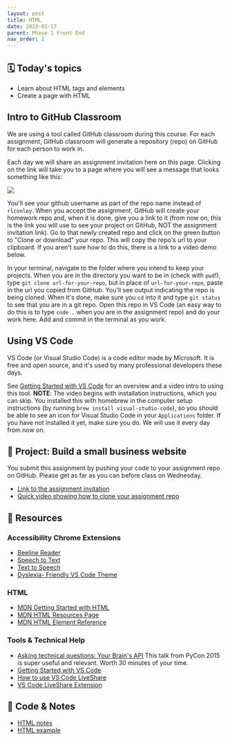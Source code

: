 ```yaml
---
layout: post
title: HTML
date: 2022-05-17
parent: Phase 1 Front End
nav_order: 2
---
```


## 🗓️ Today's topics

- Learn about HTML tags and elements
- Create a page with HTML

## Intro to GitHub Classroom

We are using a tool called GitHub classroom during this course. For each assignment, GitHub classroom will generate a repository (repo) on GitHub for each person to work in.

Each day we will share an assignment invitation here on this page. Clicking on the link will take you to a page where you will see a message that looks something like this:

![](/assets/img/gh-classroom-screenshot.jpg)

You'll see your github username as part of the repo name instead of `rlconley`. When you accept the assignment, GitHub will create your homework repo and, when it is done, give you a link to it (from now on, this is the link you will use to see your project on GitHub, NOT the assignment invitation link). Go to that newly created repo and click on the green button to "Clone or download" your repo. This will copy the repo's url to your clipboard. If you aren't sure how to do this, there is a link to a video demo below.

In your terminal, navigate to the folder where you intend to keep your projects. When you are in the directory you want to be in (check with `pwd`!), type `git clone url-for-your-repo`, but in place of `url-for-your-repo`, paste in the url you copied from GitHub. You'll see output indicating the repo is being cloned. When it's done, make sure you `cd` into it and type `git status` to see that you are in a git repo. Open this repo in VS Code (an easy way to do this is to type `code .` when you are in the assignment repo) and do your work here. Add and commit in the terminal as you work.

## Using VS Code

VS Code (or Visual Studio Code) is a code editor made by Microsoft. It is free and open source, and it's used by many professional developers these days.

See [Getting Started with VS Code](https://code.visualstudio.com/docs/introvideos/basics) for an overview and a video intro to using this tool. **NOTE**: The video begins with installation instructions, which you can skip. You installed this with homebrew in the computer setup instructions (by running `brew install visual-studio-code`), so you should be able to see an icon for Visual Studio Code in your `Applications` folder. If you have not installed it yet, make sure you do. We will use it every day from now on.

## 🎯 Project: Build a small business website

You submit this assignment by pushing your code to your assignment repo on GitHub. Please get as far as you can before class on Wednesday.

- [Link to the assignment invitation](https://classroom.github.com/a/1Pmra0Z1)
- [Quick video showing how to clone your assignment repo](https://www.loom.com/share/c7871fa5f80f4cbda3dbcce36db68dab)

## 🔖 Resources

### Accessibility Chrome Extensions

- [Beeline Reader](https://chrome.google.com/webstore/detail/beeline-reader/ifjafammaookpiajfbedmacfldaiamgg?hl=en)
- [Speech to Text](https://chrome.google.com/webstore/detail/speech-to-text-voice-reco/kcgloaobfaiejoiahlhnfaolfcifjjho?hl=en)
- [Text to Speech](https://chrome.google.com/webstore/detail/read-aloud-a-text-to-spee/hdhinadidafjejdhmfkjgnolgimiaplp?hl=en)
- [Dyslexia- Friendly VS Code Theme](https://marketplace.visualstudio.com/items?itemName=httpsterio.henna)

### HTML

- [MDN Getting Started with HTML](https://developer.mozilla.org/en-US/docs/Learn/HTML/Introduction_to_HTML/Getting_started)
- [MDN HTML Resources Page](https://developer.mozilla.org/en-US/docs/Web/HTML)
- [MDN HTML Element Reference](https://developer.mozilla.org/en-US/docs/Web/HTML/Element)

### Tools & Technical Help

- [Asking technical questions: Your Brain's API](https://www.youtube.com/watch?v=hY14Er6JX2s) This talk from PyCon 2015 is super useful and relevant. Worth 30 minutes of your time.
- [Getting Started with VS Code](https://code.visualstudio.com/docs/introvideos/basics)
- [How to use VS Code LiveShare](https://docs.microsoft.com/en-us/visualstudio/liveshare/use/vscode)
- [VS Code LiveShare Extension](https://marketplace.visualstudio.com/items?itemName=MS-vsliveshare.vsliveshare-pack)

## 🦉 Code & Notes

- [HTML notes](https://github.com/Momentum-Team-13/notes/blob/main/html.md)
- [HTML example]()

